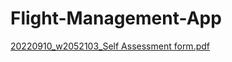 # Flight-Management-App

[20220910_w2052103_Self Assessment form.pdf](https://github.com/user-attachments/files/20639586/20220910_w2052103_Self.Assessment.form.pdf)
